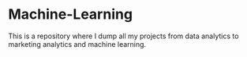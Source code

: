 # Machine-Learning
This is a repository where I dump all my projects from data analytics to marketing analytics and machine learning.
